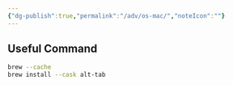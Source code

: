 ```yaml
---
{"dg-publish":true,"permalink":"/adv/os-mac/","noteIcon":""}
---
```



## Useful Command

```bash
brew --cache 
brew install --cask alt-tab
```